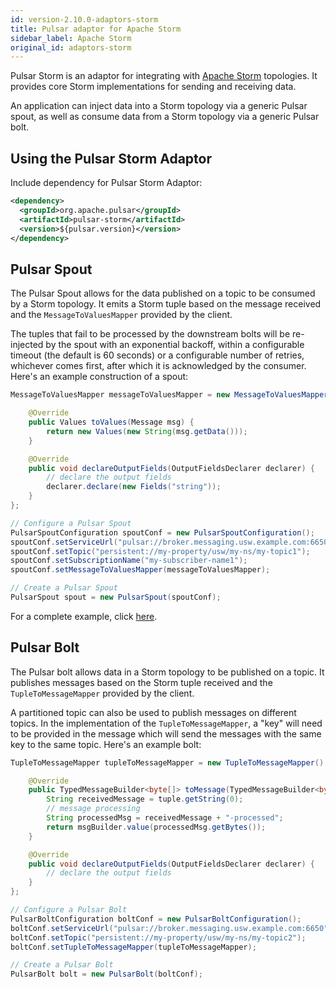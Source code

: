 ```yaml
---
id: version-2.10.0-adaptors-storm
title: Pulsar adaptor for Apache Storm
sidebar_label: Apache Storm
original_id: adaptors-storm
---
```


Pulsar Storm is an adaptor for integrating with [Apache Storm](http://storm.apache.org/) topologies. It provides core Storm implementations for sending and receiving data.

An application can inject data into a Storm topology via a generic Pulsar spout, as well as consume data from a Storm topology via a generic Pulsar bolt.

## Using the Pulsar Storm Adaptor

Include dependency for Pulsar Storm Adaptor:

```xml
<dependency>
  <groupId>org.apache.pulsar</groupId>
  <artifactId>pulsar-storm</artifactId>
  <version>${pulsar.version}</version>
</dependency>
```

## Pulsar Spout

The Pulsar Spout allows for the data published on a topic to be consumed by a Storm topology. It emits a Storm tuple based on the message received and the `MessageToValuesMapper` provided by the client.

The tuples that fail to be processed by the downstream bolts will be re-injected by the spout with an exponential backoff, within a configurable timeout (the default is 60 seconds) or a configurable number of retries, whichever comes first, after which it is acknowledged by the consumer. Here's an example construction of a spout:

```java
MessageToValuesMapper messageToValuesMapper = new MessageToValuesMapper() {

    @Override
    public Values toValues(Message msg) {
        return new Values(new String(msg.getData()));
    }

    @Override
    public void declareOutputFields(OutputFieldsDeclarer declarer) {
        // declare the output fields
        declarer.declare(new Fields("string"));
    }
};

// Configure a Pulsar Spout
PulsarSpoutConfiguration spoutConf = new PulsarSpoutConfiguration();
spoutConf.setServiceUrl("pulsar://broker.messaging.usw.example.com:6650");
spoutConf.setTopic("persistent://my-property/usw/my-ns/my-topic1");
spoutConf.setSubscriptionName("my-subscriber-name1");
spoutConf.setMessageToValuesMapper(messageToValuesMapper);

// Create a Pulsar Spout
PulsarSpout spout = new PulsarSpout(spoutConf);
```

For a complete example, click [here](https://github.com/apache/pulsar-adapters/blob/master/pulsar-storm/src/test/java/org/apache/pulsar/storm/PulsarSpoutTest.java).

## Pulsar Bolt

The Pulsar bolt allows data in a Storm topology to be published on a topic. It publishes messages based on the Storm tuple received and the `TupleToMessageMapper` provided by the client.

A partitioned topic can also be used to publish messages on different topics. In the implementation of the `TupleToMessageMapper`, a "key" will need to be provided in the message which will send the messages with the same key to the same topic. Here's an example bolt:

```java
TupleToMessageMapper tupleToMessageMapper = new TupleToMessageMapper() {

    @Override
    public TypedMessageBuilder<byte[]> toMessage(TypedMessageBuilder<byte[]> msgBuilder, Tuple tuple) {
        String receivedMessage = tuple.getString(0);
        // message processing
        String processedMsg = receivedMessage + "-processed";
        return msgBuilder.value(processedMsg.getBytes());
    }

    @Override
    public void declareOutputFields(OutputFieldsDeclarer declarer) {
        // declare the output fields
    }
};

// Configure a Pulsar Bolt
PulsarBoltConfiguration boltConf = new PulsarBoltConfiguration();
boltConf.setServiceUrl("pulsar://broker.messaging.usw.example.com:6650");
boltConf.setTopic("persistent://my-property/usw/my-ns/my-topic2");
boltConf.setTupleToMessageMapper(tupleToMessageMapper);

// Create a Pulsar Bolt
PulsarBolt bolt = new PulsarBolt(boltConf);
```

